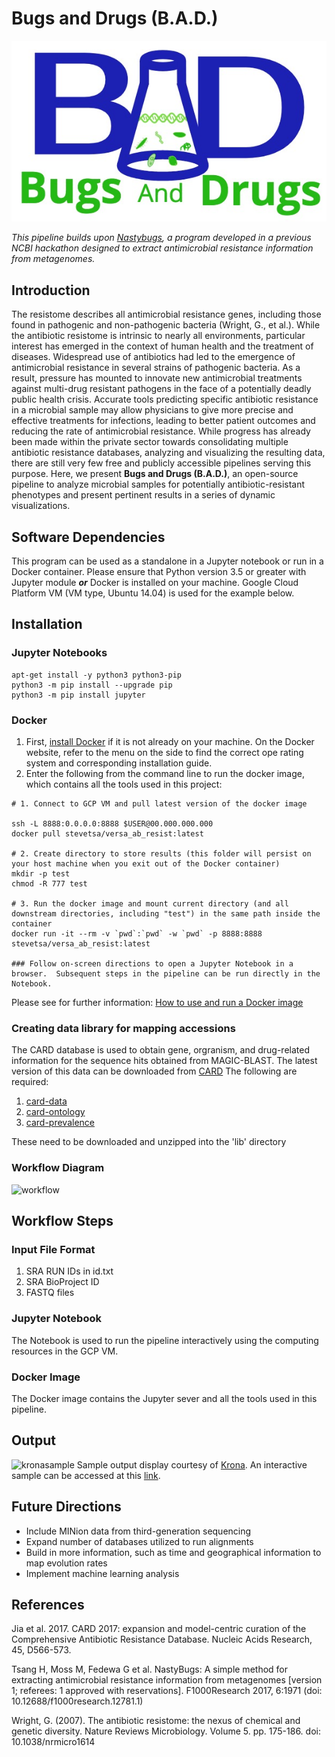 # Bugs and Drugs (B.A.D.)
![logo](https://github.com/NCBI-Hackathons/Bugs_And_Drugs/blob/master/BAD%20logo%20text.jpg "logo")

*This pipeline builds upon [Nastybugs](https://github.com/NCBI-Hackathons/MetagenomicAntibioticResistance), a program developed in a previous NCBI hackathon designed to extract antimicrobial resistance information from metagenomes.*

## Introduction

The resistome describes all antimicrobial resistance genes, including those found in pathogenic and non-pathogenic bacteria (Wright, G., et al.). While the antibiotic resistome is intrinsic to nearly all environments, particular interest has emerged in the context of human health and the treatment of diseases. Widespread use of antibiotics had led to the emergence of antimicrobial resistance in several strains of pathogenic bacteria. As a result, pressure has mounted to innovate new antimicrobial treatments against multi-drug resistant pathogens in the face of a potentially deadly public health crisis. Accurate tools predicting specific antibiotic resistance in a microbial sample may allow physicians to give more precise and effective treatments for infections, leading to better patient outcomes and reducing the rate of antimicrobial resistance. While progress has already been made within the private sector towards consolidating multiple antibiotic resistance databases, analyzing and visualizing the resulting data, there are still very few free and publicly accessible pipelines serving this purpose. Here, we present **Bugs and Drugs (B.A.D.)**, an open-source pipeline to analyze microbial samples for potentially antibiotic-resistant phenotypes and present pertinent results in a series of dynamic visualizations. 

## Software Dependencies
This program can be used as a standalone in a Jupyter notebook or run in a Docker container. Please ensure that Python version 3.5 or greater with Jupyter module  _**or**_ Docker is installed on your machine.
Google Cloud Platform VM (VM type, Ubuntu 14.04) is used for the example below.   

## Installation
### Jupyter Notebooks
```
apt-get install -y python3 python3-pip
python3 -m pip install --upgrade pip
python3 -m pip install jupyter 
```
### Docker
1. First, [install Docker](https://docs.docker.com/install/) if it is not already on your machine. On the Docker website, refer to the menu on the side to find the correct ope
rating system and corresponding installation guide.
2. Enter the following from the command line to run the docker image, which contains all the tools used in this project:
```
# 1. Connect to GCP VM and pull latest version of the docker image

ssh -L 8888:0.0.0.0:8888 $USER@00.000.000.000
docker pull stevetsa/versa_ab_resist:latest

# 2. Create directory to store results (this folder will persist on your host machine when you exit out of the Docker container)
mkdir -p test
chmod -R 777 test

# 3. Run the docker image and mount current directory (and all downstream directories, including "test") in the same path inside the container
docker run -it --rm -v `pwd`:`pwd` -w `pwd` -p 8888:8888 stevetsa/versa_ab_resist:latest

### Follow on-screen directions to open a Jupyter Notebook in a browser.  Subsequent steps in the pipeline can be run directly in the Notebook.   
```
Please see for further information: [How to use and run a Docker image](https://github.com/NCBI-Hackathons/Cancer_Epitopes_CSHL/blob/master/doc/Docker.md)

### Creating data library for mapping accessions 
The CARD database is used to obtain gene, orgranism, and drug-related information for the sequence hits obtained from MAGIC-BLAST. The latest version of this data can be downloaded from [CARD](https://card.mcmaster.ca/download)
The following are required: 
1. [card-data](https://card.mcmaster.ca/download/0/broadstreet-v2.0.2.tar.gz)
2. [card-ontology](https://card.mcmaster.ca/download/5/ontology-v2.0.2.tar.gz)
3. [card-prevalence](https://card.mcmaster.ca/download/6/prevalence-v3.0.1.tar.gz)

These need to be downloaded and unzipped into the 'lib' directory 

### Workflow Diagram
![workflow](https://github.com/NCBI-Hackathons/Versa_AB_Resist/blob/master/workflow2.png "Workflow")

## Workflow Steps
### Input File Format

1. SRA RUN IDs in id.txt   
2. SRA BioProject ID  
3. FASTQ files  

### Jupyter Notebook

The Notebook is used to run the pipeline interactively using the computing resources in the GCP VM.  

### Docker Image

The Docker image contains the Jupyter sever and all the tools used in this pipeline.

## Output

![kronasample](https://github.com/NCBI-Hackathons/Versa_AB_Resist/blob/master/krona%20sample.png "Kronasample")
Sample output display courtesy of [Krona](https://github.com/marbl/Krona/wiki).
An interactive sample can be accessed at this [link](http://marbl.github.io/Krona/examples/phymmbl.krona.html?collapse=false&color=true&key=false).

## Future Directions
* Include MINion data from third-generation sequencing
* Expand number of databases utilized to run alignments
* Build in more information, such as time and geographical information to map evolution rates
* Implement machine learning analysis

## References
Jia et al. 2017. CARD 2017: expansion and model-centric curation of the Comprehensive Antibiotic Resistance Database. Nucleic Acids Research, 45, D566-573.

Tsang H, Moss M, Fedewa G et al. NastyBugs: A simple method for extracting antimicrobial resistance information from metagenomes [version 1; referees: 1 approved with reservations]. F1000Research 2017, 6:1971
(doi: 10.12688/f1000research.12781.1)

Wright, G. (2007). The antibiotic resistome: the nexus of chemical and genetic diversity. Nature Reviews Microbiology. Volume 5. pp. 175-186. doi: 10.1038/nrmicro1614
